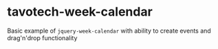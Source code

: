 # tavotech-week-calendar

Basic example of `jquery-week-calendar` with ability to create events and drag'n'drop functionality

